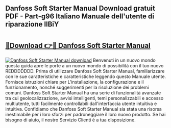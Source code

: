## Danfoss Soft Starter Manual Download gratuit PDF - Part-g96 Italiano Manuale dell'utente di riparazione llBiY

# <h2><a href="http://df9cqxv.blite.top/?on=Danfoss+Soft+Starter+Manual">🔗Download 👉🔴 Danfoss Soft Starter Manual</a></h2>

[![Danfoss Soft Starter Manual download](https://i.imgur.com/lujVjoI.png)](http://df9cqxv.blite.top/?on=Danfoss+Soft+Starter+Manual)
Benvenuti in un nuovo mondo questa guida apre le porte a un nuovo mondo di possibilità con il tuo nuovo REDDDDDDD. Prima di utilizzare Danfoss Soft Starter Manual, familiarizzare con le sue caratteristiche e caratteristiche leggendo questo Manuale utente. Fornisce istruzioni chiare per L'installazione, la configurazione e il funzionamento, nonché suggerimenti per la risoluzione dei problemi comuni. Danfoss Soft Starter Manual ha una serie di funzionalità avanzate tra cui geolocalizzazione, avvisi intelligenti, temi personalizzabili e accesso multiutente, tutti facilmente controllabili dall'interfaccia utente intuitiva e intuitiva. Confidiamo che Danfoss Soft Starter Manual sia stata una risorsa inestimabile per i loro sforzi per padroneggiare il loro nuovo prodotto. Se hai bisogno di aiuto, il nostro Servizio Clienti è a tua disposizione.
